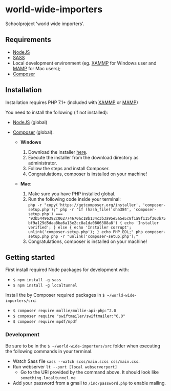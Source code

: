 # world-wide-importers

Schoolproject 'world wide importers'.

## Requirements

* [NodeJS](https://nodejs.org/en/)
* [SASS](https://sass-lang.com/)
* Local development environment (eg. [XAMMP](https://www.apachefriends.org/index.html) for Windows user and [MAMP](https://www.mamp.info/en/) for Mac users);
* [Composer](https://getcomposer.org/)

## Installation

Installation requires PHP 7.1+ (included with [XAMMP](https://www.apachefriends.org/index.html) or [MAMP](https://www.mamp.info/en/))

You need to install the following (if not installed):

* [NodeJS](https://nodejs.org/en/) (global)
* [Composer](https://getcomposer.org/download/) (global).

  * **Windows**
  
    1. Download the installer [here](https://getcomposer.org/Composer-Setup.exe).
    2. Execute the installer from the download directory as administrator.
    3. Follow the steps and install Composer.
    4. Congratulations, composer is installed on your machine!

  * **Mac**:

    1. Make sure you have PHP installed global.
    2. Run the following code inside your terminal:  
      `php -r "copy('https://getcomposer.org/installer', 'composer-setup.php');"
      php -r "if (hash_file('sha384', 'composer-setup.php') === '93b54496392c062774670ac18b134c3b3a95e5a5e5c8f1a9f115f203b75bf9a129d5daa8ba6a13e2cc8a1da0806388a8') { echo 'Installer verified'; } else { echo 'Installer corrupt'; unlink('composer-setup.php'); } echo PHP_EOL;"
      php composer-setup.php
      php -r "unlink('composer-setup.php');"`
    3. Congratulations, composer is installed on your machine!

## Getting started

First install required Node packages for development with:

* `$ npm install -g sass`
* `$ npm install -g localtunnel`
  
Install the by Composer required packages in `$ ~/world-wide-importers/src`:

* `$ composer require mollie/mollie-api-php:^2.0`
* `$ composer require "swiftmailer/swiftmailer:^6.0"`
* `$ composer require mpdf/mpdf`

### Development

Be sure to be in the `$ ~/world-wide-importers/src` folder when executing the following commands in your terminal.

* Watch Sass file `sass --watch scss/main.scss css/main.css`.
* Run webserver `lt --port [local webserverport]`
  * Go to the URI provided by the command above. It should look like `something.localtunnel.me`
* Add your password from a gmail to `/inc/password.php` to enable mailing.
